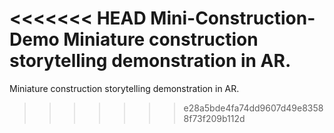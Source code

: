 <<<<<<< HEAD
Mini-Construction-Demo
Miniature construction storytelling demonstration in AR.
=======
Miniature construction storytelling demonstration in AR.
>>>>>>> e28a5bde4fa74dd9607d49e83588f73f209b112d
